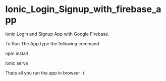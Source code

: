 # Ionic_Login_Signup_with_firebase_app
Ionic Login and Signup App with Google Firebase.


To Run The App
type the following command

npm install

ionic serve

Thats all you run the app in browser :)
